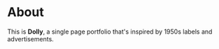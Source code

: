 # About
This is **Dolly**, a single page portfolio that's inspired by 1950s labels and advertisements.
